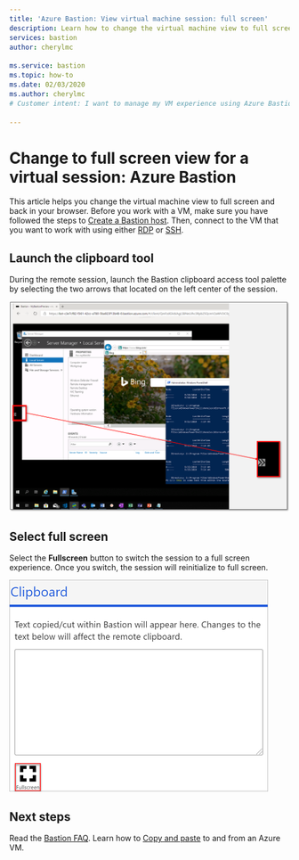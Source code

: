 ```yaml
---
title: 'Azure Bastion: View virtual machine session: full screen'
description: Learn how to change the virtual machine view to full screen and back in your browser for an RDP or SSH connection in Azure Bastion.
services: bastion
author: cherylmc

ms.service: bastion
ms.topic: how-to
ms.date: 02/03/2020
ms.author: cherylmc
# Customer intent: I want to manage my VM experience using Azure Bastion.

---
```


# Change to full screen view for a virtual session: Azure Bastion

This article helps you change the virtual machine view to full screen and back in your browser. Before you work with a VM, make sure you have followed the steps to [Create a Bastion host](./tutorial-create-host-portal.md). Then, connect to the VM that you want to work with using either [RDP](bastion-connect-vm-rdp.md) or [SSH](bastion-connect-vm-ssh.md).

## Launch the clipboard tool

During the remote session, launch the Bastion clipboard access tool palette by selecting the two arrows that located on the left center of the session.

![tools](./media/bastion-vm-manage/left.png)

## Select full screen

Select the **Fullscreen** button to switch the session to a full screen experience. Once you switch, the session will reinitialize to full screen.

![full screen](./media/bastion-vm-manage/full-screen.png)
 
## Next steps

Read the [Bastion FAQ](bastion-faq.md).
Learn how to [Copy and paste](bastion-vm-copy-paste.md) to and from an Azure VM.
